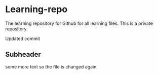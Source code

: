 # Learning-repo

The learning repository for Github for all learning files.
This is a private repository.

Updated commit

## Subheader
some more text so the file is changed again
